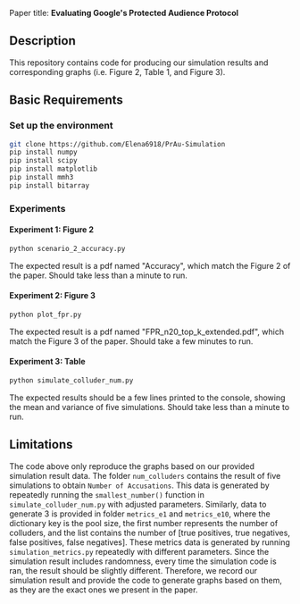 Paper title: **Evaluating Google's Protected Audience Protocol**

## Description
This repository contains code for producing our simulation results and corresponding graphs (i.e. Figure 2, Table 1, and Figure 3).

## Basic Requirements

### Set up the environment

```bash
git clone https://github.com/Elena6918/PrAu-Simulation
pip install numpy
pip install scipy 
pip install matplotlib
pip install mmh3
pip install bitarray
```
### Experiments

#### Experiment 1: Figure 2
```bash
python scenario_2_accuracy.py
```
The expected result is a pdf named "Accuracy", which match the Figure 2 of the paper. Should take less than a minute to run. 
#### Experiment 2: Figure 3
```bash
python plot_fpr.py
```
The expected result is a pdf named "FPR_n20_top_k_extended.pdf", which match the Figure 3 of the paper. Should take a few minutes to run. 

#### Experiment 3: Table
```bash
python simulate_colluder_num.py
```
The expected results should be a few lines printed to the console, showing the mean and variance of five simulations. Should take less than a minute to run. 

## Limitations
The code above only reproduce the graphs based on our provided simulation result data. The folder ``num_colluders`` contains the result of five simulations to obtain ``Number of Accusations``. This data is generated by repeatedly running the ``smallest_number()`` function in ``simulate_colluder_num.py`` with adjusted parameters. Similarly, data to generate 3 is provided in folder ``metrics_e1`` and ``metrics_e10``, where the dictionary key is the pool size, the first number represents the number of colluders, and the list contains the number of [true positives, true negatives, false positives, false negatives]. These metrics data is generated by running ``simulation_metrics.py`` repeatedly with different parameters. Since the simulation result includes randomness, every time the simulation code is ran, the result should be slightly different. Therefore, we record our simulation result and provide the code to generate graphs based on them, as they are the exact ones we present in the paper. 




